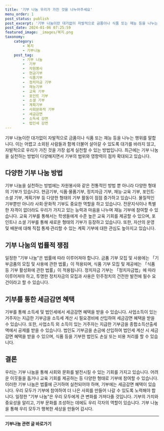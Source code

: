 ```yaml
---
title: '기부 나눔 우리가 가진 것을 나누어주세요'
menu_order: 1
post_status: publish
post_excerpt: '기부 나눔이란 대가없이 자발적으로 금품이나 식품 또는 재능 등을 나누는 행위를 말합니다. 이는 어렵고 소외된 사람들과 함께 더불어 살아갈 수 있도록 대가를 바라지 않고, 자발적으로 우리가 가진 것을 가장 쉽게 실천할 수 있는 방법입니다. 최근에는 기부 나눔을 실천하는 방법이 다양해지면서 기부의 범위와 영향력이 점차 확대되고 있습니다.'
post_date: 2024-01-06 07:25:59
featured_image: _images/복지.png
taxonomy:
    category:
        - 복지
        - 기부나눔
    post_tag:
        - 기부 나눔
        -  기부
        -  자원봉사
        -  현금기부
        -  식품기부
        -  정치자금 기부
        -  재능기부
        -  교육 기부
        -  포인트 기부
        -  소셜 기부
        -  계획기부
        -  사회문화적 기부
        -  세금감면
        -  소득세 감면
        -  법인세 감면
---
```



기부 나눔이란 대가없이 자발적으로 금품이나 식품 또는 재능 등을 나누는 행위를 말합니다. 이는 어렵고 소외된 사람들과 함께 더불어 살아갈 수 있도록 대가를 바라지 않고, 자발적으로 우리가 가진 것을 가장 쉽게 실천할 수 있는 방법입니다. 최근에는 기부 나눔을 실천하는 방법이 다양해지면서 기부의 범위와 영향력이 점차 확대되고 있습니다.

## 다양한 기부 나눔 방법

기부 나눔을 실천하는 방법에는 자원봉사와 같은 전통적인 방법 뿐 아니라 다양한 형태의 기부가 있습니다. 현금기부, 식품·물품기부, 정치자금 기부, 재능·교육 기부, 포인트·소셜 기부, 계획기부 등 다양한 형태의 기부 활동이 점점 증가하고 있습니다. 물질적인 기부뿐만 아니라 사회·문화적 기부도 중요한 역할을 하고 있습니다. 전문지식이나 특별한 자격이 없더라도 우리가 가지고 있는 능력과 마음을 나누며 재능 기부에 참여할 수 있습니다. 교육 기부를 통해서는 학생들에게 수준 높은 교육 기회를 제공할 수 있으며, 포인트나 소셜 기부를 통해 새로운 형태의 기부가 등장하고 있습니다. 또한, 자산의 운영 및 배분에 대해 직접 통제·관리할 수 있는 계획 기부에 대한 관심도 높아지고 있습니다.

## 기부 나눔의 법률적 쟁점

일정한 "기부 나눔"은 법률에 따라 이루어져야 합니다. 금품 기부 모집 및 사용에는 「기부금품의 모집 및 사용에 관한 법률」이 적용되며, 식품 기부 모집 및 제공에는 「식품등 기부 활성화에 관한 법률」이 적용됩니다. 정치자금 기부는 「정치자금법」에 따라 이루어져야 하고, 투명한 정치자금의 모집과 사용은 민주정치의 건전한 발전에 필수 요건이라고 할 수 있습니다.

## 기부를 통한 세금감면 혜택

기부를 통해 소득세 및 법인세에서 세금감면 혜택을 받을 수 있습니다. 사업소득이 있는 거주자는 지급한 기부금을 소득세 계산 시 필요경비에 산입하여 세금감면 혜택을 받을 수 있습니다. 또한, 사업소득 외 소득이 있는 거주자는 지급한 기부금을 종합소득산출세액에서 공제를 받을 수 있습니다. 법인도 기부금을 손금에 산입하여 법인세 계산 시 세금감면 혜택을 받을 수 있으며, 식품 등을 기부한 법인도 손실 또는 비용 처리를 할 수 있습니다.

## 결론

우리는 기부 나눔을 통해 사회와 문화를 발전시킬 수 있는 기회를 가지고 있습니다. 어려운 이웃들을 돕거나 교육 기회를 제공하는 등 다양한 형태로 기부에 참여할 수 있습니다. 이러한 기부 나눔은 법률에 근거하여 실천되어야 하며, 기부에는 세금감면 혜택이 있습니다. 우리 모두가 기부에 참여하여 더 나은 사회를 만들어 나갈 수 있도록 노력해야 합니다. 일정한 "기부 나눔"은 우리 모두에게 큰 변화를 가져다줄 것입니다. 기부의 가치와 중요성을 알리고, 기부 문화를 조성하는 데에도 우리 각자의 역할이 있습니다. 기부 나눔을 통해 우리 모두가 행복한 세상을 만들어 갑시다.
<!-- wp:separator -->
<hr class="wp-block-separator has-alpha-channel-opacity"/>
<!-- /wp:separator -->

<!-- wp:group {"backgroundColor":"base","layout":{"type":"constrained"}} -->
<div class="wp-block-group has-base-background-color has-background"><!-- wp:paragraph {"align":"center","fontSize":"medium"} -->
<p class="has-text-align-center has-large-font-size"><strong>기부나눔 관련 글 바로가기</strong></p>
<!-- /wp:paragraph -->


<!-- wp:latest-posts
{"categories":[{"id":15165,"count":19,"description":"","link":"https://uknowlaw.com/category/%ea%b8%b0%eb%b6%80%eb%82%98%eb%88%94/","name":"기부나눔","slug":"기부나눔","taxonomy":"category","parent":0,"meta":[],"_links":{"self":[{"href":"https://uknowlaw.com/wp-json/wp/v2/categories/15165"}],"collection":[{"href":"https://uknowlaw.com/wp-json/wp/v2/categories"}],"about":[{"href":"https://uknowlaw.com/wp-json/wp/v2/taxonomies/category"}],"wp:post_type":[{"href":"https://uknowlaw.com/wp-json/wp/v2/posts?categories=15165"}],"curies":[{"name":"wp","href":"https://api.w.org/{rel}","templated":true}]}}],"postsToShow":100,"excerptLength":28,"postLayout":"grid","columns":2,"featuredImageAlign":"left","featuredImageSizeSlug":"large","fontSize":"small"} /--></div>
<!-- /wp:group -->